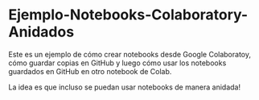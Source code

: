 # Ejemplo-Notebooks-Colaboratory-Anidados

Este es un ejemplo de cómo crear notebooks desde Google Colaboratoy, cómo guardar copias en GitHub y luego cómo usar los notebooks guardados en GitHub en otro notebook de Colab.

La idea es que incluso se puedan usar notebooks de manera anidada!
